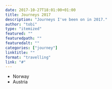 ```yaml
---
date: 2017-10-27T18:01:00+01:00
title: Journeys 2017
description: "Journeys I've been on in 2017."
author: "tobi"
type: "itemized"
featured: ""
featuredpath: ""
featuredalt: ""
categories: ["journey"]
linktitle: ""
format: "travelling"
link: "#"
---
```


-   Norway
-   Austria
